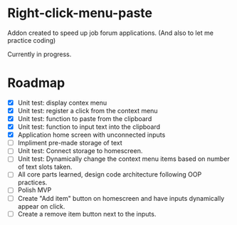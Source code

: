 # Right-click-menu-paste
Addon created to speed up job forum applications. 
(And also to let me practice coding)

Currently in progress.

# Roadmap 

- [x] Unit test: display contex menu
- [X] Unit test: register a click from the context menu
- [X] Unit test: function to paste from the clipboard
- [X] Unit test: function to input text into the clipboard
- [X] Application home screen with unconnected inputs
- [ ] Impliment pre-made storage of text
- [ ] Unit test: Connect storage to homescreen.
- [ ] Unit test: Dynamically change the context menu items based on number of text slots taken. 
- [ ] All core parts learned, design code architecture following OOP practices. 
- [ ] Polish MVP
- [ ] Create "Add item" button on homescreen and have inputs dynamically appear on click.
- [ ] Create a remove item button next to the inputs. 
